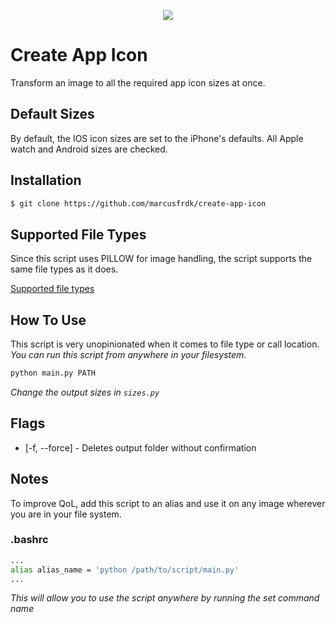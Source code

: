 <p align="center"><img src="https://i.imgur.com/RQ9yeU9.png"/></p>

# Create App Icon

Transform an image to all the required app icon sizes at once.

## Default Sizes

By default, the IOS icon sizes are set to the iPhone's defaults. All Apple watch and Android sizes are checked.

## Installation

```bash
$ git clone https://github.com/marcusfrdk/create-app-icon
```

## Supported File Types

Since this script uses PILLOW for image handling, the script supports the same file types as it does.

[Supported file types](https://pillow.readthedocs.io/en/stable/handbook/image-file-formats.html)

## How To Use

This script is very unopinionated when it comes to file type or call location. _You can run this script from anywhere in your filesystem._

```bash
python main.py PATH
```

_Change the output sizes in `sizes.py`_

## Flags

- [-f, --force] - Deletes output folder without confirmation

## Notes

To improve QoL, add this script to an alias and use it on any image wherever you are in your file system.

### .bashrc

```bash
...
alias alias_name = 'python /path/to/script/main.py'
...
```

_This will allow you to use the script anywhere by running the set command name_
